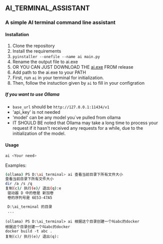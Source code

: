 ## AI_TERMINAL_ASSISTANT

### A simple AI terminal command line assistant

#### Installation

1. Clone the repository
2. Install the requirements
3. `pyinstaller --onefile --name ai main.py`
4. Rename the output file to ai.exe
5. OR YOU CAN JUST DOWNLOAD THE [ai.exe](https://github.com/mengqinlol/ai_terminal_assistant/releases) FROM release
6. Add path to the ai.exe to your PATH
7. First, run `ai` in your terminal for initialization.
8. Then, follow the instuction given by `ai` to fill in your configration

##### If you want to use Ollama
- `base_url` should be `http://127.0.0.1:11434/v1`
- 'api_key' is not needed
- 'model' can be any model you`ve pulled from ollama
- IT SHOULD BE noted that Ollama may take a long time to process your request if it hasn't received any requests for a while, due to the initialization of the model.


#### Usage

``` bash
ai <Your need>
```

Examples:

``` bash
(ollama) PS D:\ai_terminal> ai 查看当前目录下所有文件大小
查看当前目录下所有文件大小
dir /a /s /q
复制(c)/ 执行(e)/ 退出(q):e
 驱动器 D 中的卷是 新加卷
 卷的序列号是 6E53-47A5

 D:\ai_terminal 的目录
 ...
```


```
(ollama) PS D:\ai_terminal> ai 根据这个目录创建一个叫abc的docker
根据这个目录创建一个叫abc的docker
docker build -t abc .
复制(c)/ 执行(e)/ 退出(q):
```
